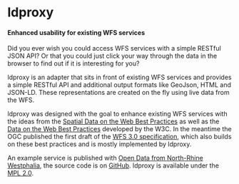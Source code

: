 # ldproxy

#### Enhanced usability for existing WFS services

Did you ever wish you could access WFS services with a simple RESTful JSON API? Or that you could just click your way through the data in the browser to find out if it is interesting for you?

ldproxy is an adapter that sits in front of existing WFS services and provides a simple RESTful API and additional output formats like GeoJson, HTML and JSON-LD. These representations are created on the fly using live data from the WFS.

ldproxy was designed with the goal to enhance existing WFS services with the ideas from the [Spatial Data on the Web Best Practices](https://www.w3.org/TR/sdw-bp/) as well as the [Data on the Web Best Practices](https://www.w3.org/TR/dwbp/) developed by the W3C. In the meantime the OGC published the first draft of the [WFS 3.0 specification](https://rawgit.com/opengeospatial/WFS_FES/master/docs/17-069.html), which also builds on these best practices and is mostly implemented by ldproxy.

An example service is published with [Open Data from North-Rhine Westphalia](https://www.ldproxy.nrw.de/rest/services/), the source code is on [GitHub](https://github.com/interactive-instruments/ldproxy). ldproxy is available under the [MPL 2.0](https://www.mozilla.org/en-US/MPL/2.0/).


